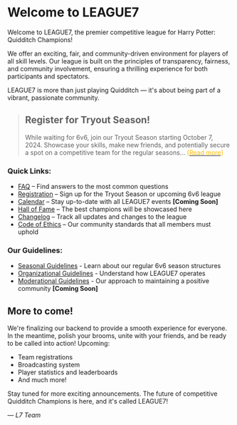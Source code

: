
# Welcome to LEAGUE7

Welcome to LEAGUE7, the premier competitive league for Harry Potter: Quidditch Champions! 

We offer an exciting, fair, and community-driven environment for players of all skill levels. Our league is built on the principles of transparency, fairness, and community involvement, ensuring a thrilling experience for both participants and spectators.

LEAGUE7 is more than just playing Quidditch &mdash; it's about being part of a vibrant, passionate community.


> ## Register for Tryout Season!
> While waiting for 6v6, join our Tryout Season starting October 7, 2024. Showcase your skills, make new friends, and potentially secure a spot on a competitive team for the regular seasons... [<span style="color:#ffbd00">[Read more]</span>](tryout-season.md)

### Quick Links:
- [FAQ](/faq) – Find answers to the most common questions
- [Registration](/registration) – Sign up for the Tryout Season or upcoming 6v6 league
- [Calendar](seasonal-guidelines.md) – Stay up-to-date with all LEAGUE7 events **[Coming Soon]**
- [Hall of Fame](hall-of-fame.md) – The best champions will be showcased here
- [Changelog](/changelog) – Track all updates and changes to the league
- [Code of Ethics](/code-of-ethics) – Our community standards that all members must uphold

### Our Guidelines:
* [Seasonal Guidelines](seasonal-guidelines.md) - Learn about our regular 6v6 season structures
* [Organizational Guidelines](organizational-guidelines.md) - Understand how LEAGUE7 operates
* [Moderational Guidelines](moderational-guidelines.md) - Our approach to maintaining a positive community **[Coming Soon]**

## More to come!
We're finalizing our backend to provide a smooth experience for everyone. In the meantime, polish your brooms, unite with your friends, and be ready to be called into action! Upcoming:
- Team registrations
- Broadcasting system
- Player statistics and leaderboards
- And much more!

Stay tuned for more exciting announcements. The future of competitive Quidditch Champions is here, and it's called LEAGUE7!  

 &mdash; *L7 Team*